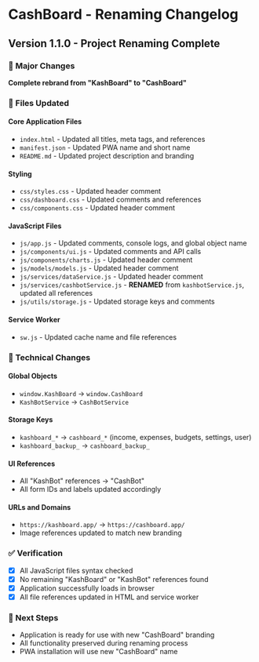 # CashBoard - Renaming Changelog

## Version 1.1.0 - Project Renaming Complete

### 🔄 Major Changes
**Complete rebrand from "KashBoard" to "CashBoard"**

### 📝 Files Updated

#### Core Application Files
- `index.html` - Updated all titles, meta tags, and references
- `manifest.json` - Updated PWA name and short name
- `README.md` - Updated project description and branding

#### Styling
- `css/styles.css` - Updated header comment
- `css/dashboard.css` - Updated comments and references  
- `css/components.css` - Updated header comment

#### JavaScript Files
- `js/app.js` - Updated comments, console logs, and global object name
- `js/components/ui.js` - Updated comments and API calls
- `js/components/charts.js` - Updated header comment
- `js/models/models.js` - Updated header comment
- `js/services/dataService.js` - Updated header comment
- `js/services/cashbotService.js` - **RENAMED** from `kashbotService.js`, updated all references
- `js/utils/storage.js` - Updated storage keys and comments

#### Service Worker
- `sw.js` - Updated cache name and file references

### 🔧 Technical Changes

#### Global Objects
- `window.KashBoard` → `window.CashBoard`
- `KashBotService` → `CashBotService`

#### Storage Keys
- `kashboard_*` → `cashboard_*` (income, expenses, budgets, settings, user)
- `kashboard_backup_` → `cashboard_backup_`

#### UI References
- All "KashBot" references → "CashBot"
- All form IDs and labels updated accordingly

#### URLs and Domains
- `https://kashboard.app/` → `https://cashboard.app/`
- Image references updated to match new branding

### ✅ Verification
- [x] All JavaScript files syntax checked
- [x] No remaining "KashBoard" or "KashBot" references found
- [x] Application successfully loads in browser
- [x] All file references updated in HTML and service worker

### 🚀 Next Steps
- Application is ready for use with new "CashBoard" branding
- All functionality preserved during renaming process
- PWA installation will use new "CashBoard" name
